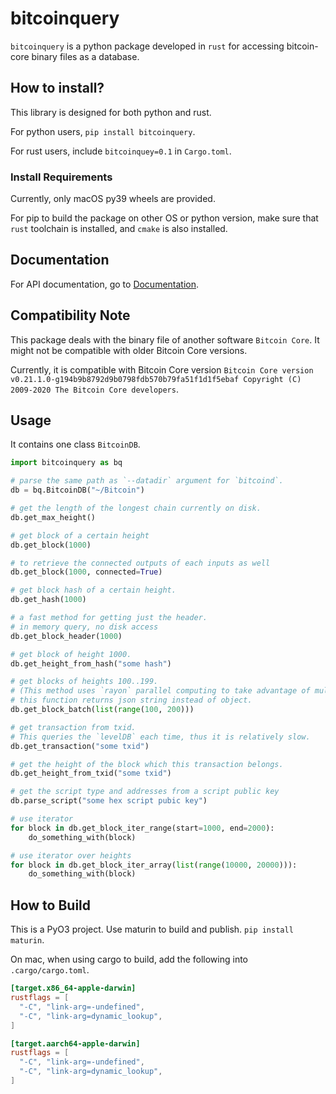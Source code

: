 # bitcoinquery

`bitcoinquery` is a python package developed in `rust` 
for accessing bitcoin-core binary files as a database.

## How to install?

This library is designed for both python and rust.

For python users, `pip install bitcoinquery`.

For rust users, include `bitcoinquey=0.1` in `Cargo.toml`.

### Install Requirements

Currently, only macOS py39 wheels are provided. 

For pip to build the package on other OS or python version,
make sure that `rust` toolchain is installed,
and `cmake` is also installed.

## Documentation

For API documentation, go to [Documentation](https://congyuwang.github.io/BitcoinQueryPy/bitcoinquery.html).

## Compatibility Note

This package deals with the binary file of another software `Bitcoin Core`.
It might not be compatible with older Bitcoin Core versions.

Currently, it is compatible with Bitcoin Core version
`Bitcoin Core version v0.21.1.0-g194b9b8792d9b0798fdb570b79fa51f1d1f5ebaf
Copyright (C) 2009-2020 The Bitcoin Core developers`.


## Usage

It contains one class `BitcoinDB`.

```python
import bitcoinquery as bq

# parse the same path as `--datadir` argument for `bitcoind`.
db = bq.BitcoinDB("~/Bitcoin")

# get the length of the longest chain currently on disk.
db.get_max_height()

# get block of a certain height
db.get_block(1000)

# to retrieve the connected outputs of each inputs as well
db.get_block(1000, connected=True)

# get block hash of a certain height.
db.get_hash(1000)

# a fast method for getting just the header.
# in memory query, no disk access
db.get_block_header(1000)

# get block of height 1000.
db.get_height_from_hash("some hash")

# get blocks of heights 100..199.
# (This method uses `rayon` parallel computing to take advantage of multicore)
# this function returns json string instead of object.
db.get_block_batch(list(range(100, 200)))

# get transaction from txid.
# This queries the `levelDB` each time, thus it is relatively slow.
db.get_transaction("some txid")

# get the height of the block which this transaction belongs.
db.get_height_from_txid("some txid")

# get the script type and addresses from a script public key
db.parse_script("some hex script pubic key")

# use iterator
for block in db.get_block_iter_range(start=1000, end=2000):
    do_something_with(block)

# use iterator over heights
for block in db.get_block_iter_array(list(range(10000, 20000))):
    do_something_with(block)
```

## How to Build

This is a PyO3 project. Use maturin to build and publish.
`pip install maturin`.

On mac, when using cargo to build, add the following into `.cargo/cargo.toml`.

```toml
[target.x86_64-apple-darwin]
rustflags = [
  "-C", "link-arg=-undefined",
  "-C", "link-arg=dynamic_lookup",
]

[target.aarch64-apple-darwin]
rustflags = [
  "-C", "link-arg=-undefined",
  "-C", "link-arg=dynamic_lookup",
]

```
